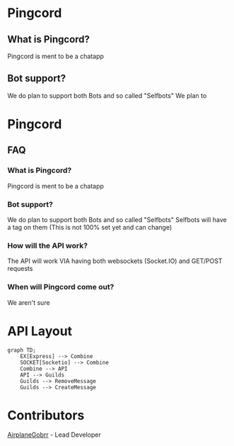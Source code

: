# Pingcord


## What is Pingcord?

Pingcord is ment to be a chatapp

## Bot support?

We do plan to support both Bots and so called "Selfbots"
We plan to 

# Pingcord

## FAQ

### What is Pingcord?

Pingcord is ment to be a chatapp

### Bot support?

We do plan to support both Bots and so called "Selfbots"
Selfbots will have a tag on them (This is not 100% set yet and can change)

### How will the API work?

The API will work VIA having both websockets (Socket.IO) and GET/POST requests

### When will Pingcord come out?

We aren't sure

# API Layout

```mermaid
graph TD;
    EX[Express] --> Combine
    SOCKET[Socketio] --> Combine
    Combine --> API
    API --> Guilds
    Guilds --> RemoveMessage
    Guilds --> CreateMessage
```

# Contributors 

[AirplaneGobrr](https://github.com/AirplaneGobrr) - Lead Developer